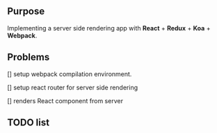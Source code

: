 ## Purpose

Implementing a server side rendering app with **React** + **Redux** + **Koa** + **Webpack**.

## Problems

[] setup webpack compilation environment.

[] setup react router for server side rendering

[] renders React component from server


## TODO list
